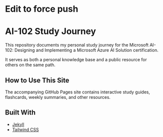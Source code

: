 # Edit to force push
# AI-102 Study Journey

This repository documents my personal study journey for the Microsoft AI-102: Designing and Implementing a Microsoft Azure AI Solution certification.

It serves as both a personal knowledge base and a public resource for others on the same path.

## How to Use This Site

The accompanying GitHub Pages site contains interactive study guides, flashcards, weekly summaries, and other resources.

## Built With

* [Jekyll](https://jekyllrb.com/)
* [Tailwind CSS](https://tailwindcss.com/)

